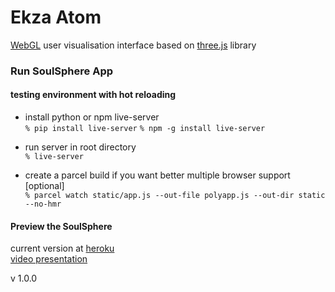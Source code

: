 # Ekza Atom
[WebGL](https://en.wikipedia.org/wiki/WebGL) user visualisation interface based on [three.js](https://github.com/mrdoob/three.js/) library

### Run SoulSphere App

#### testing environment with hot reloading <br>
- install python or npm live-server <br>
``% pip install live-server``
``% npm -g install live-server``

- run server in root directory <br>
``% live-server``

- create a parcel build if you want better multiple browser support [optional] <br>
``
% parcel watch static/app.js --out-file polyapp.js --out-dir static --no-hmr
``

#### Preview the SoulSphere
current version at [heroku](http://soulsphere.herokuapp.com/) <br>
[video presentation](https://vimeo.com/383682865)

v 1.0.0
